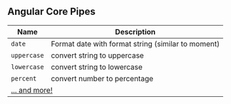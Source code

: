 ## Angular Core Pipes

<table class="reveal">
  <thead>
    <tr>
      <th>Name</th>
      <th>Description</th>
    </tr>
  </thead>
  <tbody>
    <tr>
      <td><code>date</code></td>
      <td>Format date with format string (similar to moment)</td>
    </tr>
    <tr>
      <td><code>uppercase</code></td>
      <td>convert string to uppercase</td>
    </tr>
    <tr>
      <td><code>lowercase</code></td>
      <td>convert string to lowercase</td>
    </tr>
    <tr>
      <td><code>percent</code></td>
      <td>convert number to percentage</td>
    </tr>
    <tr>
      <td colspan="2">
        <a href="https://angular.io/docs/ts/latest/guide/pipes.html">... and more!</a>
      </td>
    </tr>
  </tbody>
</table>
